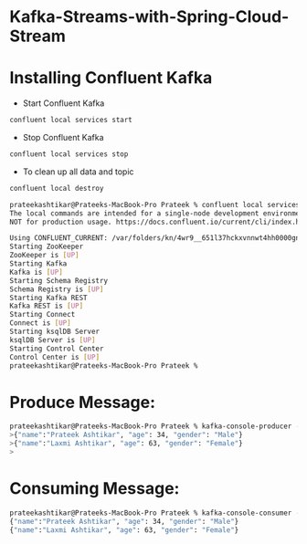 # Kafka-Streams-with-Spring-Cloud-Stream

# Installing Confluent Kafka

- Start Confluent Kafka

```sh
confluent local services start
```

- Stop Confluent Kafka

```sh
confluent local services stop
```

- To clean up all data and topic

```sh
confluent local destroy
```


```sh
prateekashtikar@Prateeks-MacBook-Pro Prateek % confluent local services start
The local commands are intended for a single-node development environment only,
NOT for production usage. https://docs.confluent.io/current/cli/index.html

Using CONFLUENT_CURRENT: /var/folders/kn/4wr9__651l37hckxvnnwt4hh0000gn/T/confluent.146957
Starting ZooKeeper
ZooKeeper is [UP]
Starting Kafka
Kafka is [UP]
Starting Schema Registry
Schema Registry is [UP]
Starting Kafka REST
Kafka REST is [UP]
Starting Connect
Connect is [UP]
Starting ksqlDB Server
ksqlDB Server is [UP]
Starting Control Center
Control Center is [UP]
prateekashtikar@Prateeks-MacBook-Pro Prateek % 
```

# Produce Message:

```sh
prateekashtikar@Prateeks-MacBook-Pro Prateek % kafka-console-producer --topic test-topic --broker-list localhost:9092
>{"name":"Prateek Ashtikar", "age": 34, "gender": "Male"}
>{"name":"Laxmi Ashtikar", "age": 63, "gender": "Female"}
>
```

# Consuming Message:

```sh
prateekashtikar@Prateeks-MacBook-Pro Prateek % kafka-console-consumer --topic test-topic --bootstrap-server localhost:9092 --from-beginning 
{"name":"Prateek Ashtikar", "age": 34, "gender": "Male"}
{"name":"Laxmi Ashtikar", "age": 63, "gender": "Female"}
```
